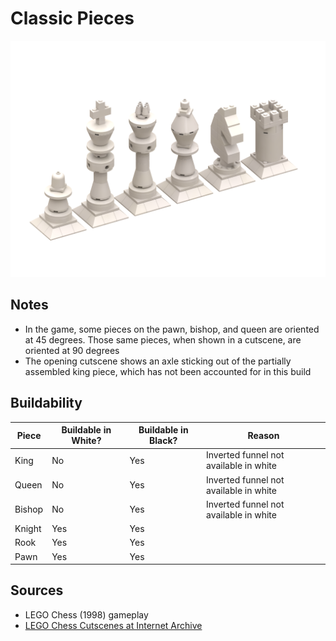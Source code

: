 Classic Pieces
==============

![](classic-pieces.png)

Notes
-----
* In the game, some pieces on the pawn, bishop, and queen are oriented at 45 degrees. Those same pieces, when shown in a cutscene, are oriented at 90 degrees
* The opening cutscene shows an axle sticking out of the partially assembled king piece, which has not been accounted for in this build

Buildability
------------
Piece | Buildable in White? | Buildable in Black? | Reason
-- | -- | -- | --
King | No | Yes | Inverted funnel not available in white
Queen | No | Yes | Inverted funnel not available in white
Bishop | No | Yes | Inverted funnel not available in white
Knight | Yes | Yes |
Rook | Yes | Yes |
Pawn | Yes | Yes |

Sources
-------
* LEGO Chess (1998) gameplay
* [LEGO Chess Cutscenes at Internet Archive](https://archive.org/details/LEGOChess-FMV-1998)
